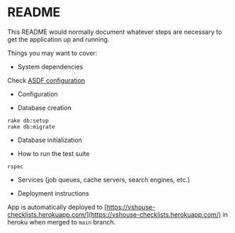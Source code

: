 # README

This README would normally document whatever steps are necessary to get the
application up and running.

Things you may want to cover:

* System dependencies

Check [ASDF configuration](.tool-versions)

* Configuration

* Database creation

```shell
rake db:setup
rake db:migrate
```

* Database initialization

* How to run the test suite

```shell
rspec
```

* Services (job queues, cache servers, search engines, etc.)

* Deployment instructions

App is automatically deployed to [https://vshouse-checklists.herokuapp.com/](https://vshouse-checklists.herokuapp.com/) in heroku when
merged to `main` branch.
